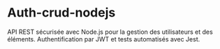 # Auth-crud-nodejs
API REST sécurisée avec Node.js pour la gestion des utilisateurs et des éléments. Authentification par JWT et tests automatisés avec Jest.
